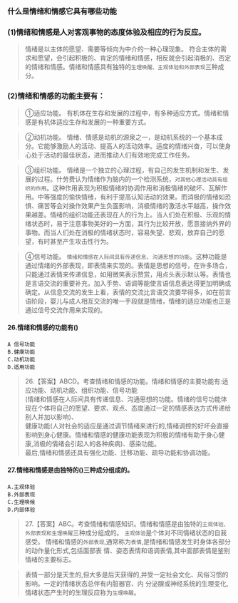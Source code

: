 ### 什么是情绪和情感它具有哪些功能
### (1)情绪和情感是人对客观事物的态度体验及相应的行为反应。
>   情绪是以主体的愿望、需要等倾向为中介的一种心理现象。
符合主体的需求和愿望，会引起积极的、肯定的情绪和情感，相反就会引起消极的、否定的情绪和情感。情绪和情感具有独特的`生理唤醒、主观体验和外部表现`三种成分。

### (2)情绪和情感的功能主要有：
>   ①适应功能。
        有机体在生存和发展的过程中，有多种适应方式。情绪和情感是有机体适应生存和发展的一种重要方式。
        
>   ②动机功能。
        情绪、情感是动机的源泉之一，是动机系统的一个基本成分。它能够激励人的活动、提高人的活动效率。适度的情绪兴奋，可以使身心处于活动的最佳状态，进而推动人们有效地完成工作任务。    
    
>   ③组织功能。
        情绪是一个独立的心理过程，有自己的发生机制和发生、发展的过程。什劳费认为情绪作为脑内的一个检测系统，`对其他心理活动具有组织的作用`。这种作用表现为积极情绪的协调作用和消极情绪的破坏、瓦解作用。中等强度的愉快情绪，有利于提高认知活动的效果。而消极的情绪如恐惧、痛苦等会对操作效果产生负面影响，消极情绪的激活水平越高，操作效果越差。情绪的组织功能还表现在人的行为上。当人们处在积极、乐观的情绪状态时，易于注意事物美好的一方面，其行为比较开放，愿意接纳外界的事物。而当人们处在消极的情绪状态时，容易失望、悲观，放弃自己的愿望，有时甚至产生攻击性行为。
        
>   ④信号功能。
        `情绪和情感在人际间具有传递信息`、`沟通思想的功能`。这种功能是通过情绪的外部表现，即表情来实现的。表情是思想的信号，在许多场合，只能通过表情来传递信息，如用微笑表示赞赏，用点头表示默认等。表情也是言语交流的重要补充，加入手势、语调等能使言语信息表达得更加明确或确定。从信息交流的发生上看，表情的交流比言语交流要早得多，如在前言语阶段，婴儿与成人相互交流的唯一手段就是情绪，情绪的适应功能也正是通过信号交流作用来实现的。



#### 26.情绪和情感的功能有()
    A 信号功能
    B.健康功能
    C.动机功能
    D.适用功能
>   26.【答案】ABCD。考查情绪和情感的功能。情绪和情感的主要功能有:适
应功能、动机功能、组织功能、信号功能      
(情绪和情感在人际间具有传递信息、沟通思想的功能。情绪的信号功能体现在个体将自己的愿望、要求、观点、态度通过一定的情感表达方式传递给别人并加以影响)、       
健康功能(人对社会的适应是通过调节情绪来进行的,情绪调控的好坏会直接影响到身心健康。情绪和情感的健康功能表现为积极的情绪有助于身心健康,消极的情绪会引起人的各种疾病)、感染功能。     
最后,情绪和情感还具有强化功能、迁移功能、疏导功能和协调功能。   


#### 27.情绪和情感是由独特的()三种成分组成的。
    A.主观体验
    B.外部表现
    C.生理唤候
    D.内部体验
>   27.【答案】ABC。考查情绪和情感知识。情绪和情感是由独特的`主观体验、
    外部表现和生理唤醒`三种成分组成的。
    `主观体验`是个体对不同情绪状态的自我感受。
    情绪和情感的`外部表现`,通常称为`表情`,是情绪和情感发生时身体各部分的动作量化形式,包括面部表
    情、姿态表情和语调表情,其中面部表情是鉴别情绪的主要标志。
    
>   表情一部分是天生的,但大多是后天获得的,并受一定社会文化、风俗习惯的影响。一定的情绪状态总伴有内脏器官、内
    分泌腺或神经系统的生理变化,情绪状态产生时的生理反应称为`生理唤醒`。






















